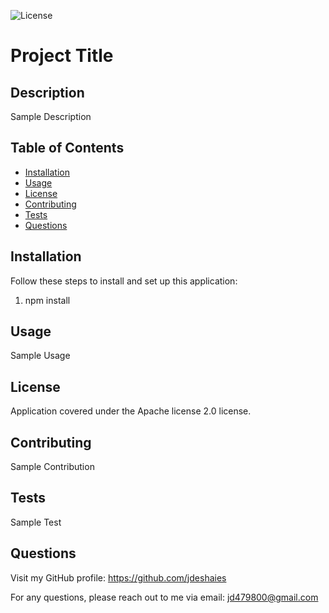 ![License](https://img.shields.io/badge/License-Apache_2.0-blue.svg)

# Project Title

## Description

Sample Description


## Table of Contents
- [Installation](#installation)
- [Usage](#usage)
- [License](#license)
- [Contributing](#contributing)
- [Tests](#tests)
- [Questions](#questions)


## Installation

Follow these steps to install and set up this application:
1. npm install


## Usage

Sample Usage


## License

Application covered under the Apache license 2.0 license.


## Contributing

Sample Contribution


## Tests

Sample Test


## Questions

Visit my GitHub profile: https://github.com/jdeshaies

For any questions, please reach out to me via email: jd479800@gmail.com